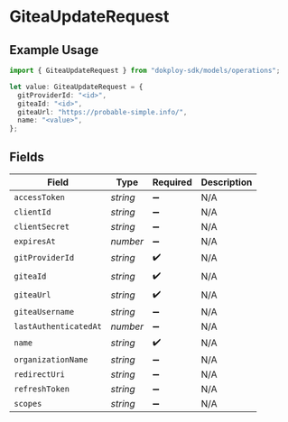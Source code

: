 # GiteaUpdateRequest

## Example Usage

```typescript
import { GiteaUpdateRequest } from "dokploy-sdk/models/operations";

let value: GiteaUpdateRequest = {
  gitProviderId: "<id>",
  giteaId: "<id>",
  giteaUrl: "https://probable-simple.info/",
  name: "<value>",
};
```

## Fields

| Field                 | Type                  | Required              | Description           |
| --------------------- | --------------------- | --------------------- | --------------------- |
| `accessToken`         | *string*              | :heavy_minus_sign:    | N/A                   |
| `clientId`            | *string*              | :heavy_minus_sign:    | N/A                   |
| `clientSecret`        | *string*              | :heavy_minus_sign:    | N/A                   |
| `expiresAt`           | *number*              | :heavy_minus_sign:    | N/A                   |
| `gitProviderId`       | *string*              | :heavy_check_mark:    | N/A                   |
| `giteaId`             | *string*              | :heavy_check_mark:    | N/A                   |
| `giteaUrl`            | *string*              | :heavy_check_mark:    | N/A                   |
| `giteaUsername`       | *string*              | :heavy_minus_sign:    | N/A                   |
| `lastAuthenticatedAt` | *number*              | :heavy_minus_sign:    | N/A                   |
| `name`                | *string*              | :heavy_check_mark:    | N/A                   |
| `organizationName`    | *string*              | :heavy_minus_sign:    | N/A                   |
| `redirectUri`         | *string*              | :heavy_minus_sign:    | N/A                   |
| `refreshToken`        | *string*              | :heavy_minus_sign:    | N/A                   |
| `scopes`              | *string*              | :heavy_minus_sign:    | N/A                   |